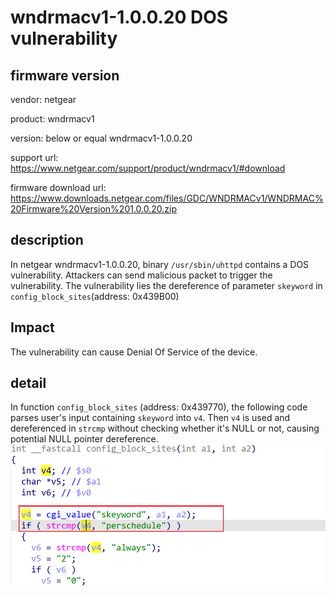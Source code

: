 # wndrmacv1-1.0.0.20 DOS vulnerability
## firmware version
vendor: netgear

product: wndrmacv1

version: below or equal wndrmacv1-1.0.0.20

support url: https://www.netgear.com/support/product/wndrmacv1/#download

firmware download url: https://www.downloads.netgear.com/files/GDC/WNDRMACv1/WNDRMAC%20Firmware%20Version%201.0.0.20.zip

## description
In netgear wndrmacv1-1.0.0.20, binary `/usr/sbin/uhttpd` contains a DOS vulnerability. Attackers can send malicious packet to trigger the vulnerability. The vulnerability lies the dereference of parameter `skeyword` in `config_block_sites`(address: 0x439B00)

## Impact
The vulnerability can cause Denial Of Service of the device.

## detail
In function `config_block_sites` (address: 0x439770), the following code parses user's input containing `skeyword` into `v4`. Then `v4` is used and dereferenced in `strcmp` without checking whether it's NULL or not, causing potential NULL pointer dereference.
![alt text](image.png)
